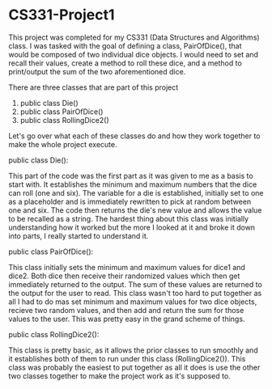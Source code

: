 # CS331-Project1

This project was completed for my CS331 (Data Structures and Algorithms) class. I was tasked with the goal of defining a class, PairOfDice(), that would be composed of two individual dice objects. I would need to set and recall their values, create a method to roll these dice, and a method to print/output the sum of the two aforementioned dice.

There are three classes that are part of this project
  1. public class Die()
  2. public class PairOfDice()
  3. public class RollingDice2()

Let's go over what each of these classes do and how they work together to make the whole project execute.

public class Die():

This part of the code was the first part as it was given to me as a basis to start with. It establishes the minimum and maximum numbers that the dice can roll (one and six). The variable for a die is established, initially set to one as a placeholder and is immediately rewritten to pick at random between one and six. The code then returns the die's new value and allows the value to be recalled as a string. The hardest thing about this class was initially understanding how it worked but the more I looked at it and broke it down into parts, I really started to understand it.


public class PairOfDice():

This class initially sets the minimum and maximum values for dice1 and dice2. Both dice then receive their randomized values which then get immediately returned to the output. The sum of these values are returned to the output for the user to read. This class wasn't too hard to put together as all I had to do mas set minimum and maximum values for two dice objects, recieve two random values, and then add and return the sum for those values to the user. This was pretty easy in the grand scheme of things.


public class RollingDice2():

This class is pretty basic, as it allows the prior classes to run smoothly and it establishes both of them to run under this class (RollingDice2()). This class was probably the easiest to put together as all it does is use the other two classes together to make the project work as it's supposed to.



